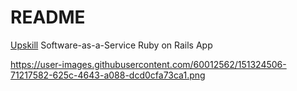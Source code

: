 # README

[Upskill](http://upskillcourses.com) Software-as-a-Service Ruby on Rails App

https://user-images.githubusercontent.com/60012562/151324506-71217582-625c-4643-a088-dcd0cfa73ca1.png
